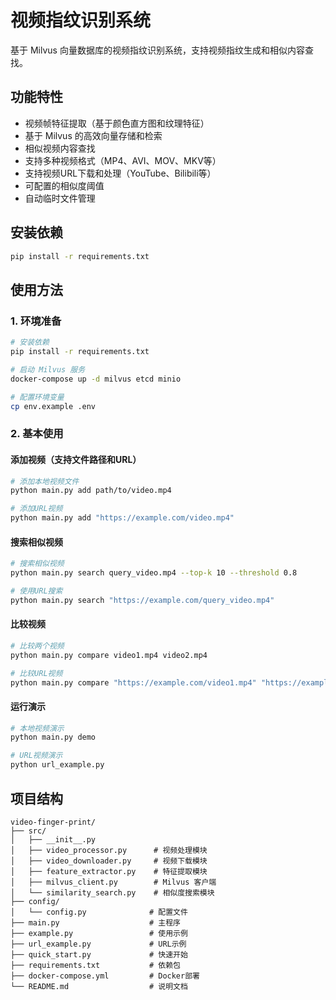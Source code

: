 # 视频指纹识别系统

基于 Milvus 向量数据库的视频指纹识别系统，支持视频指纹生成和相似内容查找。

## 功能特性

- 视频帧特征提取（基于颜色直方图和纹理特征）
- 基于 Milvus 的高效向量存储和检索
- 相似视频内容查找
- 支持多种视频格式（MP4、AVI、MOV、MKV等）
- 支持视频URL下载和处理（YouTube、Bilibili等）
- 可配置的相似度阈值
- 自动临时文件管理

## 安装依赖

```bash
pip install -r requirements.txt
```

## 使用方法

### 1. 环境准备
```bash
# 安装依赖
pip install -r requirements.txt

# 启动 Milvus 服务
docker-compose up -d milvus etcd minio

# 配置环境变量
cp env.example .env
```

### 2. 基本使用

#### 添加视频（支持文件路径和URL）
```bash
# 添加本地视频文件
python main.py add path/to/video.mp4

# 添加URL视频
python main.py add "https://example.com/video.mp4"
```

#### 搜索相似视频
```bash
# 搜索相似视频
python main.py search query_video.mp4 --top-k 10 --threshold 0.8

# 使用URL搜索
python main.py search "https://example.com/query_video.mp4"
```

#### 比较视频
```bash
# 比较两个视频
python main.py compare video1.mp4 video2.mp4

# 比较URL视频
python main.py compare "https://example.com/video1.mp4" "https://example.com/video2.mp4"
```

#### 运行演示
```bash
# 本地视频演示
python main.py demo

# URL视频演示
python url_example.py
```

## 项目结构

```
video-finger-print/
├── src/
│   ├── __init__.py
│   ├── video_processor.py      # 视频处理模块
│   ├── video_downloader.py     # 视频下载模块
│   ├── feature_extractor.py    # 特征提取模块
│   ├── milvus_client.py        # Milvus 客户端
│   └── similarity_search.py    # 相似度搜索模块
├── config/
│   └── config.py              # 配置文件
├── main.py                    # 主程序
├── example.py                 # 使用示例
├── url_example.py             # URL示例
├── quick_start.py             # 快速开始
├── requirements.txt           # 依赖包
├── docker-compose.yml         # Docker部署
└── README.md                  # 说明文档
```
